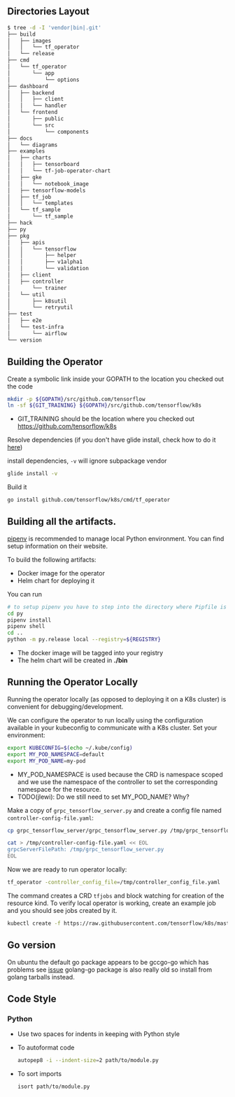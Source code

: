 
## Directories Layout

```sh
$ tree -d -I 'vendor|bin|.git'
├── build
│   ├── images
│   │   └── tf_operator
│   └── release
├── cmd
│   └── tf_operator
│       └── app
│           └── options
├── dashboard
│   ├── backend
│   │   ├── client
│   │   └── handler
│   └── frontend
│       ├── public
│       └── src
│           └── components
├── docs
│   └── diagrams
├── examples
│   ├── charts
│   │   ├── tensorboard
│   │   └── tf-job-operator-chart
│   ├── gke
│   │   └── notebook_image
│   ├── tensorflow-models
│   ├── tf_job
│   │   └── templates
│   └── tf_sample
│       └── tf_sample
├── hack
├── py
├── pkg
│   ├── apis
│   │   └── tensorflow
│   │       ├── helper
│   │       ├── v1alpha1
│   │       └── validation
│   ├── client
│   ├── controller
│       └── trainer
│   └── util
│       ├── k8sutil
│       └── retryutil
├── test
│   ├── e2e
│   └── test-infra
│       └── airflow
└── version


```

## Building the Operator

Create a symbolic link inside your GOPATH to the location you checked out the code

```sh
mkdir -p ${GOPATH}/src/github.com/tensorflow
ln -sf ${GIT_TRAINING} ${GOPATH}/src/github.com/tensorflow/k8s
```

* GIT_TRAINING should be the location where you checked out https://github.com/tensorflow/k8s

Resolve dependencies (if you don't have glide install, check how to do it [here](https://github.com/Masterminds/glide/blob/master/README.md#install))

install dependencies, `-v` will ignore subpackage vendor

```sh
glide install -v
```

Build it

```sh
go install github.com/tensorflow/k8s/cmd/tf_operator
```

## Building all the artifacts.

[pipenv](https://docs.pipenv.org/) is recommended to manage local Python environment.
You can find setup information on their website.

To build the following artifacts:

* Docker image for the operator
* Helm chart for deploying it

You can run

```sh
# to setup pipenv you have to step into the directory where Pipfile is located
cd py
pipenv install
pipenv shell
cd ..
python -m py.release local --registry=${REGISTRY}
```

* The docker image will be tagged into your registry
* The helm chart will be created in **./bin**

## Running the Operator Locally

Running the operator locally (as opposed to deploying it on a K8s cluster) is convenient for debugging/development.

We can configure the operator to run locally using the configuration available in your kubeconfig to communicate with
a K8s cluster. Set your environment:

```sh
export KUBECONFIG=$(echo ~/.kube/config)
export MY_POD_NAMESPACE=default
export MY_POD_NAME=my-pod
```

* MY_POD_NAMESPACE is used because the CRD is namespace scoped and we use the namespace of the controller to
  set the corresponding namespace for the resource.
* TODO(jlewi): Do we still need to set MY_POD_NAME? Why?

Make a copy of `grpc_tensorflow_server.py` and create a config file named `controller-config-file.yaml`:

```sh
cp grpc_tensorflow_server/grpc_tensorflow_server.py /tmp/grpc_tensorflow_server.py

cat > /tmp/controller-config-file.yaml << EOL
grpcServerFilePath: /tmp/grpc_tensorflow_server.py
EOL
```

Now we are ready to run operator locally:

```sh
tf_operator -controller_config_file=/tmp/controller_config_file.yaml
```

The command creates a CRD `tfjobs` and block watching for creation of the resource kind. To verify local
operator is working, create an example job and you should see jobs created by it.

```sh
kubectl create -f https://raw.githubusercontent.com/tensorflow/k8s/master/examples/tf_job.yaml
```

## Go version

On ubuntu the default go package appears to be gccgo-go which has problems see [issue](https://github.com/golang/go/issues/15429) golang-go package is also really old so install from golang tarballs instead.

## Code Style

### Python

* Use two spaces for indents in keeping with Python style
* To autoformat code

  ```sh
  autopep8 -i --indent-size=2 path/to/module.py
  ```

* To sort imports

  ```sh
  isort path/to/module.py
  ```
